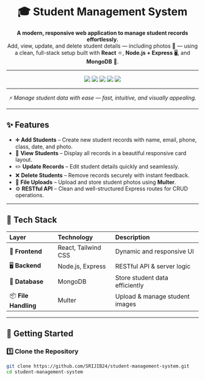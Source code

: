 <h1 align="center">🎓 Student Management System</h1>

<p align="center">
  <b>A modern, responsive web application to manage student records effortlessly.</b><br/>
  Add, view, update, and delete student details — including photos 📸 — using a clean, full-stack setup built with 
  <b>React</b> ⚛️, <b>Node.js + Express</b> 🖥️, and <b>MongoDB</b> 🍃.
</p>

---

<p align="center">
  <img src="https://img.shields.io/badge/Frontend-React%20%2B%20TailwindCSS-61dafb?style=flat-square&logo=react&logoColor=white"/>
  <img src="https://img.shields.io/badge/Backend-Node.js%20%2B%20Express-339933?style=flat-square&logo=node.js&logoColor=white"/>
  <img src="https://img.shields.io/badge/Database-MongoDB-4DB33D?style=flat-square&logo=mongodb&logoColor=white"/>
  <img src="https://img.shields.io/badge/File%20Upload-Multer-FF6C37?style=flat-square"/>
  <img src="https://img.shields.io/badge/Responsive%20Design-%E2%9C%94-green?style=flat-square"/>
</p>

---

<p align="center">
  <i>⚡ Manage student data with ease — fast, intuitive, and visually appealing.</i>
</p>

---

## ✨ **Features**

* ➕ **Add Students** – Create new student records with name, email, phone, class, date, and photo.  
* 🧾 **View Students** – Display all records in a beautiful responsive card layout.  
* ✏️ **Update Records** – Edit student details quickly and seamlessly.  
* ❌ **Delete Students** – Remove records securely with instant feedback.  
* 📁 **File Uploads** – Upload and store student photos using <b>Multer</b>.  
* ⚙️ **RESTful API** – Clean and well-structured Express routes for CRUD operations.  

---

## 🧰 **Tech Stack**

| Layer | Technology | Description |
| :---- | :---------- | :----------- |
| 🎨 **Frontend** | React, Tailwind CSS | Dynamic and responsive UI |
| 🖥️ **Backend** | Node.js, Express | RESTful API & server logic |
| 🍃 **Database** | MongoDB | Store student data efficiently |
| 📦 **File Handling** | Multer | Upload & manage student images |

---

## 🚀 **Getting Started**

### **1️⃣ Clone the Repository**

```bash
git clone https://github.com/SRIJIB24/student-management-system.git
cd student-management-system
